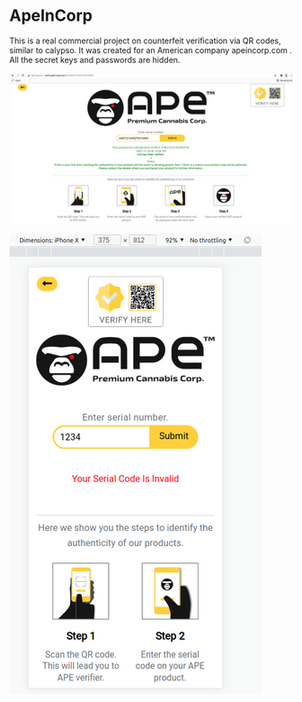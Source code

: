 # ApeInCorp
This is a real commercial project on counterfeit verification via QR codes, similar to calypso. It was created for an American company apeincorp.com . All the secret keys and passwords are hidden.


![view](https://github.com/valentynvovchak/ApeInCorp/blob/main/view_ape_desktop.png?raw=true)

![view](https://github.com/valentynvovchak/ApeInCorp/blob/main/view_ape_mobile.png?raw=true)

